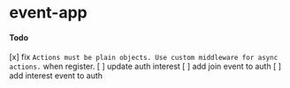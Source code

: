 # event-app

#### Todo
[x] fix `Actions must be plain objects. Use custom middleware for async actions.` when register.
[ ] update auth interest
[ ] add join event to auth
[ ] add interest event to auth 